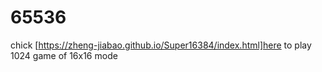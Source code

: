 65536
=====

chick [https://zheng-jiabao.github.io/Super16384/index.html]here to play 1024 game of 16x16 mode
